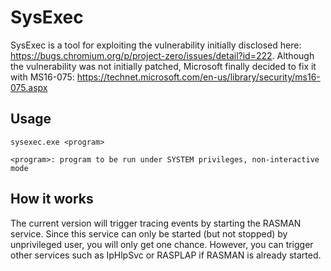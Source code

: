# SysExec

SysExec is a tool for exploiting the vulnerability initially disclosed here: https://bugs.chromium.org/p/project-zero/issues/detail?id=222.
Although the vulnerability was not initially patched, Microsoft finally decided to fix it with MS16-075: https://technet.microsoft.com/en-us/library/security/ms16-075.aspx

## Usage
    sysexec.exe <program>
    
    <program>: program to be run under SYSTEM privileges, non-interactive mode
    
    
    
## How it works

The current version will trigger tracing events by starting the RASMAN service.
Since this service can only be started (but not stopped) by unprivileged user, you will only get one chance.
However, you can trigger other services such as IpHlpSvc or RASPLAP if RASMAN is already started.
